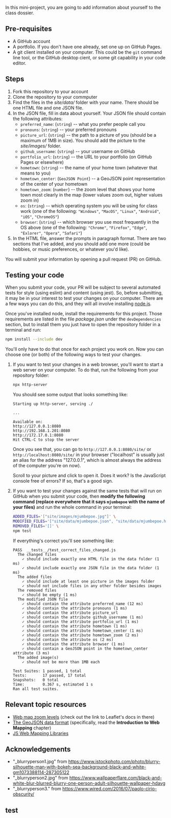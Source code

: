 In this mini-project, you are going to add information about yourself to the class dossier.

## Pre-requisites

- A GitHub account
- A portfolio. If you don't have one already, set one up on GitHub Pages.
- A git client installed on your computer. This could be the `git` command line tool, or the GitHub desktop cient, or some git capability in your code editor.

## Steps

1. Fork this repository to your account
1. Clone the repository to your commputer
1. Find the files in the _site/data/_ folder with your name. There should be one HTML file and one JSON file.
2. In the JSON file, fill in data about yourself. Your JSON file should contain the following attributes:
   - `preferred_name`: (`string`) -- what you prefer people call you
   - `pronouns`: (`string`) -- your preferred pronouns
   - `picture_url`: (`string`) -- the path to a picture of you (should be a maximum of 1MB in size). You should add the picture to the _site/images/_ folder.
   - `github_username`: (`string`) -- your username on GitHub
   - `portfolio_url`: (`string`) -- the URL to your portfolio (on GitHub Pages or elsewhere)
   - `hometown`: (`string`) -- the name of your home town (whatever that means to you)
   - `hometown_center`: (`GeoJSON Point`) -- a GeoJSON point representation of the center of your hometown
   - `hometown_zoom`: (`number`) -- the zoom level that shows your home town most clearly in the map (lower values zoom out, higher values zoom in)
   - `os`: (`string`) -- which operating system you will be using for class work (one of the following: `"Windows"`, `"MacOS"`, `"Linux"`, `"Android"`, `"iOS"`, `"ChromeOS"`)
   - `browser`: (`string`) -- which browser you use most frequently in the OS above (one of the following: `"Chrome"`, `"Firefox"`, `"Edge"`, `"Exlorer"`, `"Opera"`, `"Safari"`)
3. In the HTML file, answer the prompts in paragraph format. There are two sections that I've added, and you should add one more (could be hobbies, or music preferences, or whatever you'd like).

You will submit your information by opening a pull request (PR) on GitHub.

## Testing your code

When you submit your code, your PR will be subject to several automated tests for style (using eslint) and content (using jest). So, before submitting, it may be in your interest to test your changes on your computer. There are a few ways you can do this, and they will all involve installing [node.js](https://nodejs.org/).

Once you've installed node, install the requirements for this project. Those requirements are listed in the file _package.json_ under the `devDependencies` section, but to install them you just have to open the repository folder in a terminal and run:

```bash
npm install --include dev
```

You'll only have to do that once for each project you work on. Now you can choose one (or both) of the following ways to test your changes.

1. If you want to test your changes in a web browser, you'll want to start a web server on your computer. To do that, run the following from your repository folder:

   ```bash
   npx http-server
   ```

   You should see some output that looks something like:

   ```
   Starting up http-server, serving ./

   ...

   Available on:
   http://127.0.0.1:8080
   http://192.168.1.201:8080
   http://172.17.0.1:8080
   Hit CTRL-C to stop the server
   ```

   Once you see that, you can go to `http://127.0.0.1:8080/site/` or `http://localhost:8080/site/` in your browser ("localhost" is usually just an alias for the address "127.0.0.1", which is almost always the address of the computer you're on now).

   Scroll to your picture and click to open it. Does it work? Is the JavaScript console free of errors? If so, that's a good sign.

2. If you want to test your changes against the same tests that will run on GitHub when you submit your code, then **modify the following command (replace everywhere that it says `mjumbepoe` with the name of your files)** and run the whole command in your terminal:

   ```bash
   ADDED_FILES='["site/images/mjumbepoe.jpg"]' \
   MODIFIED_FILES='["site/data/mjumbepoe.json", "site/data/mjumbepoe.html"]' \
   REMOVED_FILES='[]' \
   npm test
   ```

   If everything's correct you'll see something like:

   ```
   PASS  __tests__/test_correct_files_changed.js
     The changed files
       ✓ should include exactly one HTML file in the data folder (1 ms)
       ✓ should include exactly one JSON file in the data folder (1 ms)
     The added files
       ✓ should include at least one picture in the images folder
       ✓ should not include files in any other folder besides images
     The removed files
       ✓ should be empty (1 ms)
     The modified JSON file
       ✓ should contain the attribute preferred_name (12 ms)
       ✓ should contain the attribute pronouns (1 ms)
       ✓ should contain the attribute picture_url
       ✓ should contain the attribute github_username (1 ms)
       ✓ should contain the attribute portfolio_url (1 ms)
       ✓ should contain the attribute hometown (1 ms)
       ✓ should contain the attribute hometown_center (1 ms)
       ✓ should contain the attribute hometown_zoom (2 ms)
       ✓ should contain the attribute os (2 ms)
       ✓ should contain the attribute browser (1 ms)
       ✓ should contain a GeoJSON point in the hometown_center attribute (3 ms)
     The added image(s)
       ✓ should not be more than 1MB each
     
   Test Suites: 1 passed, 1 total
   Tests:       17 passed, 17 total
   Snapshots:   0 total
   Time:        0.367 s, estimated 1 s
   Ran all test suites.
   ```

## Relevant topic resources

* [Web map zoom levels](https://github.com/musa-611-fall-2022/course-info/blob/main/resources/webmap-tiles.md) (check out the link to Leaflet's docs in there)
* [The GeoJSON data format](https://github.com/musa-611-fall-2022/course-info/blob/main/resources/data-format-geojson.md) (specifically, read the **Introduction to Web Mapping** chapter)
* [JS Web Mapping Libraries](https://github.com/musa-611-fall-2022/course-info/blob/main/resources/webmap-libraries.md)

## Acknowledgements
* "_blurryperson1.jpg" from https://www.istockphoto.com/photo/blurry-silhouette-man-with-bokeh-sea-background-black-and-white-gm1073388114-287305122
* "_blurryperson2.jpg" from https://www.wallpaperflare.com/black-and-white-blur-blurred-blurry-one-person-adult-silhouette-wallpaper-hdavg
* "_blurryperson3." from https://www.wired.com/2016/07/paolo-cirio-obscurity/

## test 
